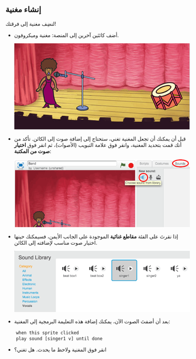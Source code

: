 ## إنشاء مغنية

لنضِف مغنية إلى فرقتك!

+ أضف كائنَين آخرين إلى المنصة: مغنية وميكروفون.

	![screenshot](images/band-singer-mic.png)

+ قبل أن يمكنك أن تجعل المغنية تغني، ستحتاج إلى إضافة صوت إلى الكائن. تأكد من أنك قمت بتحديد المغنية، وانقر فوق علامة التبويب (الأصوات)، ثم انقر فوق **اختيار صوت من المكتبة**:

	![screenshot](images/band-import-sound.png)

+ إذا نقرتَ على الفئة **مقاطع غنائية** الموجودة على الجانب الأيمن، فسيمكنك حينها اختيار صوت مناسب لإضافته إلى الكائن.

	![screenshot](images/band-choose-sound.png)

+ بعد أن أضفتَ الصوت الآن، يمكنك إضافة هذه التعليمة البرمجية إلى المغنية:

```blocks
	when this sprite clicked
	play sound [singer1 v] until done
```

+ انقر فوق المغنية ولاحظ ما يحدث. هل تغني؟
